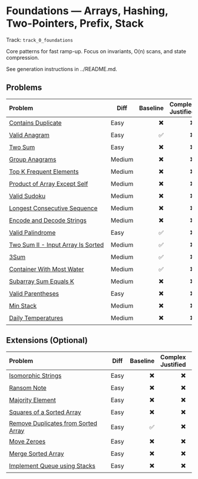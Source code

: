 # Foundations — Arrays, Hashing, Two-Pointers, Prefix, Stack

Track: `track_0_foundations`

Core patterns for fast ramp-up. Focus on invariants, O(n) scans, and state compression.

See generation instructions in ../README.md.

## Problems

| <span style="display:inline-block; min-width: 260px;">Problem</span> | Diff | Baseline | Complex Justified | Optimal | Repeats | Min Time | Conf | Clarified | Communicated | Stated | Edge Tests | Clean Impl | Mistakes |
|:---|---|---:|---:|---:|---:|---:|---:|---:|---:|---:|---:|---:|---|
| <span style="display:inline-block; min-width: 260px;">[Contains Duplicate](../problems/0217-contains-duplicate/readme.md)</span> | Easy | ✖️ | ✖️ | ✖️ |  | 0 | 1 | ✖️ | ✖️ | ✖️ | ✖️                 | ✖️ |  |
| <span style="display:inline-block; min-width: 260px;">[Valid Anagram](../problems/0242-valid-anagram/readme.md)</span> | Easy | ✅ | ✖️ | ✅ |  | 0 | 2 | ✖️ | ✖️ | ✖️ | ✖️                 | ✖️ |  |
| <span style="display:inline-block; min-width: 260px;">[Two Sum](../problems/0001-two-sum/readme.md)</span> | Easy | ✖️ | ✖️ | ✅ |  | 0 | 2 | ✖️ | ✖️ | ✖️ | ✖️                 | ✖️ |  |
| <span style="display:inline-block; min-width: 260px;">[Group Anagrams](../problems/0049-group-anagrams/readme.md)</span> | Medium | ✖️ | ✖️ | ✖️ |  | 0 | 1 | ✖️ | ✖️ | ✖️ | ✖️                 | ✖️ |  |
| <span style="display:inline-block; min-width: 260px;">[Top K Frequent Elements](../problems/0347-top-k-frequent-elements/readme.md)</span> | Medium | ✖️ | ✖️ | ✖️ |  | 0 | 1 | ✖️ | ✖️ | ✖️ | ✖️                 | ✖️ |  |
| <span style="display:inline-block; min-width: 260px;">[Product of Array Except Self](../problems/0238-product-of-array-except-self/readme.md)</span> | Medium | ✖️ | ✖️ | ✖️ |  | 0 | 1 | ✖️ | ✖️ | ✖️ | ✖️                 | ✖️ |  |
| <span style="display:inline-block; min-width: 260px;">[Valid Sudoku](../problems/0036-valid-sudoku/readme.md)</span> | Medium | ✖️ | ✖️ | ✖️ |  | 0 | 1 | ✖️ | ✖️ | ✖️ | ✖️                 | ✖️ |  |
| <span style="display:inline-block; min-width: 260px;">[Longest Consecutive Sequence](../problems/0128-longest-consecutive-sequence/readme.md)</span> | Medium | ✖️ | ✖️ | ✖️ |  | 0 | 1 | ✖️ | ✖️ | ✖️ | ✖️                 | ✖️ |  |
| <span style="display:inline-block; min-width: 260px;">[Encode and Decode Strings](../problems/0271-encode-and-decode-strings/readme.md)</span> | Medium | ✖️ | ✖️ | ✖️ |  | 0 | 1 | ✖️ | ✖️ | ✖️ | ✖️                 | ✖️ |  |
| <span style="display:inline-block; min-width: 260px;">[Valid Palindrome](../problems/0125-valid-palindrome/readme.md)</span> | Easy | ✅ | ✖️ | ✅ |  | 0 | 1 | ✖️ | ✖️ | ✖️ | ✖️                 | ✖️ |  |
| <span style="display:inline-block; min-width: 260px;">[Two Sum II - Input Array Is Sorted](../problems/0167-two-sum-ii-input-array-is-sorted/readme.md)</span> | Medium | ✅ | ✖️ | ✅ |  | 0 | 2 | ✖️ | ✖️ | ✖️ | ✖️                 | ✖️ |  |
| <span style="display:inline-block; min-width: 260px;">[3Sum](../problems/0015-3sum/readme.md)</span> | Medium | ✅ | ✖️ | ✅ |  | 0 | 1 | ✖️ | ✖️ | ✖️ | ✖️                 | ✖️ |  |
| <span style="display:inline-block; min-width: 260px;">[Container With Most Water](../problems/0011-container-with-most-water/readme.md)</span> | Medium | ✅ | ✖️ | ✅ |  | 2 | 2 | ✖️ | ✖️ | ✖️ | ✖️                 | ✅ |  |
| <span style="display:inline-block; min-width: 260px;">[Subarray Sum Equals K](../problems/0560-subarray-sum-equals-k/readme.md)</span> | Medium | ✖️ | ✖️ | ✖️ |  | 0 | 1 | ✖️ | ✖️ | ✖️ | ✖️                 | ✖️ |  |
| <span style="display:inline-block; min-width: 260px;">[Valid Parentheses](../problems/0020-valid-parentheses/readme.md)</span> | Easy | ✖️ | ✖️ | ✖️ |  | 0 | 1 | ✖️ | ✖️ | ✖️ | ✖️                 | ✖️ |  |
| <span style="display:inline-block; min-width: 260px;">[Min Stack](../problems/0155-min-stack/readme.md)</span> | Medium | ✖️ | ✖️ | ✖️ |  | 0 | 1 | ✖️ | ✖️ | ✖️ | ✖️                 | ✖️ |  |
| <span style="display:inline-block; min-width: 260px;">[Daily Temperatures](../problems/0739-daily-temperatures/readme.md)</span> | Medium | ✖️ | ✖️ | ✖️ |  | 0 | 1 | ✖️ | ✖️ | ✖️ | ✖️                 | ✖️ |  |


## Extensions (Optional)

| <span style="display:inline-block; min-width: 260px;">Problem</span> | Diff | Baseline | Complex Justified | Optimal | Repeats | Min Time | Conf | Clarified | Communicated | Stated | Edge Tests | Clean Impl | Mistakes |
|:---|---|---:|---:|---:|---:|---:|---:|---:|---:|---:|---:|---:|---|
| <span style="display:inline-block; min-width: 260px;">[Isomorphic Strings](../problems/0205-isomorphic-strings/readme.md)</span> | Easy | ✖️ | ✖️ | ✖️ |  | 0 | 1 | ✖️ | ✖️ | ✖️ | ✖️                 | ✖️ |  |
| <span style="display:inline-block; min-width: 260px;">[Ransom Note](../problems/0383-ransom-note/readme.md)</span> | Easy | ✖️ | ✖️ | ✖️ |  | 0 | 1 | ✖️ | ✖️ | ✖️ | ✖️                 | ✖️ |  |
| <span style="display:inline-block; min-width: 260px;">[Majority Element](../problems/0169-majority-element/readme.md)</span> | Easy | ✖️ | ✖️ | ✖️ |  | 0 | 1 | ✖️ | ✖️ | ✖️ | ✖️                 | ✖️ |  |
| <span style="display:inline-block; min-width: 260px;">[Squares of a Sorted Array](../problems/0977-squares-of-a-sorted-array/readme.md)</span> | Easy | ✖️ | ✖️ | ✖️ |  | 0 | 1 | ✖️ | ✖️ | ✖️ | ✖️                 | ✖️ |  |
| <span style="display:inline-block; min-width: 260px;">[Remove Duplicates from Sorted Array](../problems/0026-remove-duplicates-from-sorted-array/readme.md)</span> | Easy | ✅ | ✖️ | ✅ |  | 0 | 1 | ✖️ | ✖️ | ✖️ | ✖️                 | ✖️ |  |
| <span style="display:inline-block; min-width: 260px;">[Move Zeroes](../problems/0283-move-zeroes/readme.md)</span> | Easy | ✖️ | ✖️ | ✖️ |  | 0 | 1 | ✖️ | ✖️ | ✖️ | ✖️                 | ✖️ |  |
| <span style="display:inline-block; min-width: 260px;">[Merge Sorted Array](../problems/0088-merge-sorted-array/readme.md)</span> | Easy | ✖️ | ✖️ | ✖️ |  | 0 | 1 | ✖️ | ✖️ | ✖️ | ✖️                 | ✖️ |  |
| <span style="display:inline-block; min-width: 260px;">[Implement Queue using Stacks](../problems/0232-implement-queue-using-stacks/readme.md)</span> | Easy | ✖️ | ✖️ | ✖️ |  | 0 | 1 | ✖️ | ✖️ | ✖️ | ✖️                 | ✖️ |  |
